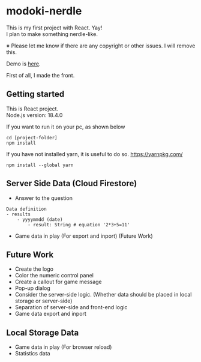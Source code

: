 # modoki-nerdle

This is my first project with React. Yay!<br>
I plan to make something nerdle-like.

※ Please let me know if there are any copyright or other issues. I will remove this.

Demo is [here](https://hazukit0.github.io/modoki-nerdle/).

First of all, I made the front.

## Getting started

This is React project. <br>
Node.js version: 18.4.0

If you want to run it on your pc, as shown below

    cd [project-folder]
    npm install

If you have not installed yarn, it is useful to do so.
https://yarnpkg.com/

    npm install --global yarn


## Server Side Data (Cloud Firestore)
- Answer to the question
```
Data definition
- results
    - yyyymmdd (date)
        - result: String # equation '2*3+5=11'
```
- Game data in play (For export and inport) (Future Work)

## Future Work
- Create the logo
- Color the numeric control panel
- Create a callout for game message
- Pop-up dialog
- Consider the server-side logic. (Whether data should be placed in local storage or server-side)
- Separation of server-side and front-end logic
- Game data export and inport

## Local Storage Data
- Game data in play (For browser reload)
- Statistics data
